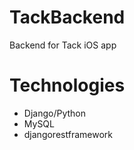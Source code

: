 # TackBackend
Backend for Tack iOS app

# Technologies
 - Django/Python
 - MySQL
 - djangorestframework
